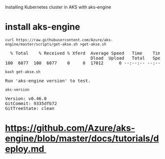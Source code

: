 Installing Kubernetes cluster in AKS with aks-engine  

# install aks-engine


```console
curl https://raw.githubusercontent.com/Azure/aks-engine/master/scripts/get-akse.sh >get-akse.sh
```
<pre>
  % Total    % Received % Xferd  Average Speed   Time    Time     Time  Current
                                 Dload  Upload   Total   Spent    Left  Speed
100  6077  100  6077    0     0  17012      0 --:--:-- --:--:-- --:--:-- 17022
</pre>

```console
bash get-akse.sh
```
<pre>
Run 'aks-engine version' to test.
</pre>

```
aks-version
```
<pre>
Version: v0.46.0
GitCommit: 9335dfb72
GitTreeState: clean
</pre>

# https://github.com/Azure/aks-engine/blob/master/docs/tutorials/deploy.md 



